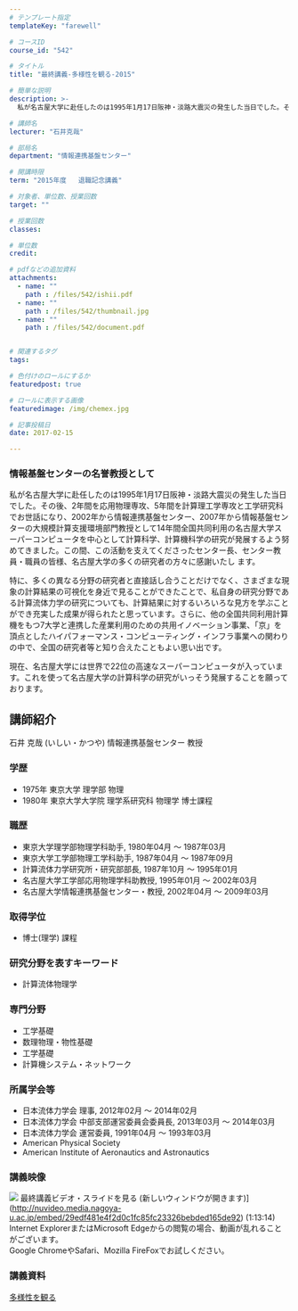 ```yaml
---
# テンプレート指定
templateKey: "farewell"

# コースID
course_id: "542"

# タイトル
title: "最終講義-多様性を観る-2015"

# 簡単な説明
description: >-
  私が名古屋大学に赴任したのは1995年1月17日阪神・淡路大震災の発生した当日でした。その後、2年間を応用物理専攻、5年間を計算理工学専攻と工学研究科でお世話になり、2002年から情報連携基盤セン...

# 講師名
lecturer: "石井克哉"

# 部局名
department: "情報連携基盤センター"

# 開講時限
term: "2015年度	退職記念講義"

# 対象者、単位数、授業回数
target: ""

# 授業回数
classes: 

# 単位数
credit: 

# pdfなどの追加資料
attachments: 
  - name: "" 
    path : /files/542/ishii.pdf
  - name: "" 
    path : /files/542/thumbnail.jpg
  - name: "" 
    path : /files/542/document.pdf


# 関連するタグ
tags:

# 色付けのロールにするか
featuredpost: true

# ロールに表示する画像
featuredimage: /img/chemex.jpg

# 記事投稿日
date: 2017-02-15

---
```

### 情報基盤センターの名誉教授として

私が名古屋大学に赴任したのは1995年1月17日阪神・淡路大震災の発生した当日でした。その後、2年間を応用物理専攻、5年間を計算理工学専攻と工学研究科でお世話になり、2002年から情報連携基盤センター、2007年から情報基盤センターの大規模計算支援環境部門教授として14年間全国共同利用の名古屋大学スーパーコンピュータを中心として計算科学、計算機科学の研究が発展するよう努めてきました。この間、この活動を支えてくださったセンター長、センター教員・職員の皆様、名古屋大学の多くの研究者の方々に感謝いたし ます。

特に、多くの異なる分野の研究者と直接話し合うことだけでなく、さまざまな現象の計算結果の可視化を身近で見ることができたことで、私自身の研究分野である計算流体力学の研究についても、計算結果に対するいろいろな見方を学ぶことができ充実した成果が得られたと思っています。さらに、他の全国共同利用計算機をもつ7大学と連携した産業利用のための共用イノベーション事業、「京」を頂点としたハイパフォーマンス・コンピューティング・インフラ事業への関わりの中で、全国の研究者等と知り合えたこともよい思い出です。

現在、名古屋大学には世界で22位の高速なスーパーコンピュータが入っています。これを使って名古屋大学の計算科学の研究がいっそう発展することを願っております。
## 講師紹介

石井 克哉 (いしい・かつや) 情報連携基盤センター 教授 

### 学歴

  * 1975年 東京大学 理学部 物理
  * 1980年 東京大学大学院 理学系研究科 物理学 博士課程

### 職歴

  * 東京大学理学部物理学科助手, 1980年04月 ～ 1987年03月
  * 東京大学工学部物理工学科助手, 1987年04月 ～ 1987年09月
  * 計算流体力学研究所・研究部部長, 1987年10月 ～ 1995年01月
  * 名古屋大学工学部応用物理学科助教授, 1995年01月 ～ 2002年03月
  * 名古屋大学情報連携基盤センター・教授, 2002年04月 ～ 2009年03月

### 取得学位

  * 博士(理学) 課程

### 研究分野を表すキーワード

  * 計算流体物理学

### 専門分野

  * 工学基礎
  * 数理物理・物性基礎
  * 工学基礎
  * 計算機システム・ネットワーク

### 所属学会等

  * 日本流体力学会 理事, 2012年02月 ～ 2014年02月
  * 日本流体力学会 中部支部運営委員会委員長, 2013年03月 ～ 2014年03月
  * 日本流体力学会 運営委員, 1991年04月 ～ 1993年03月
  * American Physical Society
  * American Institute of Aeronautics and Astronautics
### 講義映像


![](/files/542/thumbnail.jpg) 最終講義ビデオ・スライドを見る (新しいウィンドウが開きます)](http://nuvideo.media.nagoya-u.ac.jp/embed/29edf481e4f2d0c1fc85fc23326bebded165de92) (1:13:14)  
Internet ExplorerまたはMicrosoft Edgeからの閲覧の場合、動画が乱れることがございます。  
Google ChromeやSafari、Mozilla FireFoxでお試しください。 

### 講義資料


[多様性を観る](/files/542/document.pdf) 
